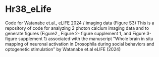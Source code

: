 # Hr38_eLife
Code for Watanabe et.al., eLIFE 2024 / imaging data (Figure S3)
This is a repository of code for analyzing 2 photon calcium imaging data and to generate figures (Figure2 , Figure 2- figure supplement 1, and Figure 3- figure supplement 1) associated with the manuscript "Whole brain in situ mapping of neuronal activation in Drosophila during social behaviors and optogenetic stimulation" by Watanabe et.al eLIFE (2024)
